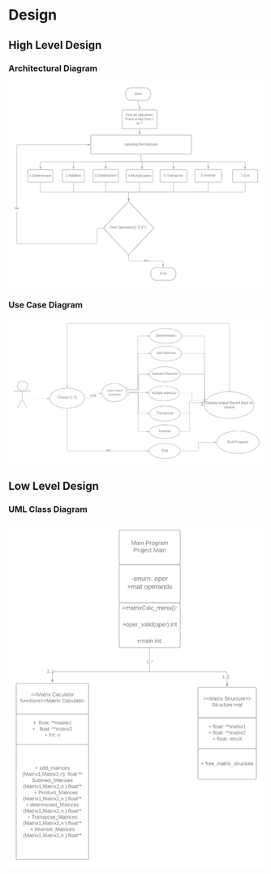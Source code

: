 # Design

## High Level Design 

### Architectural Diagram
![Architecture](https://github.com/chirag147/M1_App_MatrixCalculator/blob/2f7cd31a2423557dc6a498f2772590102849d739/2_Design/FlowChart.png)

### Use Case Diagram
![Use Case Diagram](https://github.com/chirag147/M1_App_MatrixCalculator/blob/2f7cd31a2423557dc6a498f2772590102849d739/2_Design/usecasediagram.png)

## Low Level Design 

### UML Class Diagram
![UML class diagram](https://github.com/chirag147/M1_App_MatrixCalculator/blob/2f7cd31a2423557dc6a498f2772590102849d739/2_Design/Umlclassdiagram.png)

